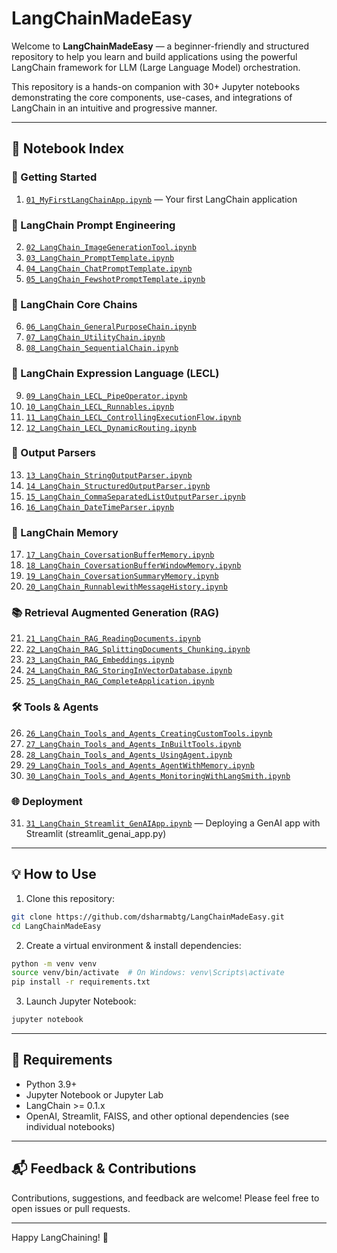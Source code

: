 
# LangChainMadeEasy

Welcome to **LangChainMadeEasy** — a beginner-friendly and structured repository to help you learn and build applications using the powerful LangChain framework for LLM (Large Language Model) orchestration.

This repository is a hands-on companion with 30+ Jupyter notebooks demonstrating the core components, use-cases, and integrations of LangChain in an intuitive and progressive manner.

---

## 📘 Notebook Index

### 🌱 Getting Started
1. <a href="https://github.com/dsharmabtg/LangChainMadeEasy/blob/master/01_MyFirstLangChainApp.ipynb">`01_MyFirstLangChainApp.ipynb`</a> — Your first LangChain application

### 🎨 LangChain Prompt Engineering
2. <a href="https://github.com/dsharmabtg/LangChainMadeEasy/blob/master/02_LangChain_ImageGenerationTool.ipynb">`02_LangChain_ImageGenerationTool.ipynb`</a>
3. <a href="https://github.com/dsharmabtg/LangChainMadeEasy/blob/master/03_LangChain_PromptTemplate.ipynb">`03_LangChain_PromptTemplate.ipynb`</a>
4. <a href="https://github.com/dsharmabtg/LangChainMadeEasy/blob/master/04_LangChain_ChatPromptTemplate.ipynb">`04_LangChain_ChatPromptTemplate.ipynb`</a>
5. <a href="https://github.com/dsharmabtg/LangChainMadeEasy/blob/master/05_LangChain_FewshotPromptTemplate.ipynb">`05_LangChain_FewshotPromptTemplate.ipynb`</a>

### 🔗 LangChain Core Chains
6. <a href="https://github.com/dsharmabtg/LangChainMadeEasy/blob/master/06_LangChain_GeneralPurposeChain.ipynb">`06_LangChain_GeneralPurposeChain.ipynb`</a>
7. <a href="https://github.com/dsharmabtg/LangChainMadeEasy/blob/master/07_LangChain_UtilityChain.ipynb">`07_LangChain_UtilityChain.ipynb`</a>
8. <a href="https://github.com/dsharmabtg/LangChainMadeEasy/blob/master/08_LangChain_SequentialChain.ipynb">`08_LangChain_SequentialChain.ipynb`</a>

### 🧩 LangChain Expression Language (LECL)
9. <a href="https://github.com/dsharmabtg/LangChainMadeEasy/blob/master/09_LangChain_LECL_PipeOperator.ipynb">`09_LangChain_LECL_PipeOperator.ipynb`</a>
10. <a href="https://github.com/dsharmabtg/LangChainMadeEasy/blob/master/10_LangChain_LECL_Runnables.ipynb">`10_LangChain_LECL_Runnables.ipynb`</a>
11. <a href="https://github.com/dsharmabtg/LangChainMadeEasy/blob/master/11_LangChain_LECL_ControllingExecutionFlow.ipynb">`11_LangChain_LECL_ControllingExecutionFlow.ipynb`</a>
12. <a href="https://github.com/dsharmabtg/LangChainMadeEasy/blob/master/12_LangChain_LECL_DynamicRouting.ipynb">`12_LangChain_LECL_DynamicRouting.ipynb`</a>

### 🧾 Output Parsers
13. <a href="https://github.com/dsharmabtg/LangChainMadeEasy/blob/master/13_LangChain_StringOutputParser.ipynb">`13_LangChain_StringOutputParser.ipynb`</a>
14. <a href="https://github.com/dsharmabtg/LangChainMadeEasy/blob/master/14_LangChain_StructuredOutputParser.ipynb">`14_LangChain_StructuredOutputParser.ipynb`</a>
15. <a href="https://github.com/dsharmabtg/LangChainMadeEasy/blob/master/15_LangChain_CommaSeparatedListOutputParser.ipynb">`15_LangChain_CommaSeparatedListOutputParser.ipynb`</a>
16. <a href="https://github.com/dsharmabtg/LangChainMadeEasy/blob/master/16_LangChain_DateTimeParser.ipynb">`16_LangChain_DateTimeParser.ipynb`</a>

### 🧠 LangChain Memory
17. <a href="https://github.com/dsharmabtg/LangChainMadeEasy/blob/master/17_LangChain_CoversationBufferMemory.ipynb">`17_LangChain_CoversationBufferMemory.ipynb`</a>
18. <a href="https://github.com/dsharmabtg/LangChainMadeEasy/blob/master/18_LangChain_CoversationBufferWindowMemory.ipynb">`18_LangChain_CoversationBufferWindowMemory.ipynb`</a>
19. <a href="https://github.com/dsharmabtg/LangChainMadeEasy/blob/master/19_LangChain_CoversationSummaryMemory.ipynb">`19_LangChain_CoversationSummaryMemory.ipynb`</a>
20. <a href="https://github.com/dsharmabtg/LangChainMadeEasy/blob/master/20_LangChain_RunnablewithMessageHistory.ipynb">`20_LangChain_RunnablewithMessageHistory.ipynb`</a>

### 📚 Retrieval Augmented Generation (RAG)
21. <a href="https://github.com/dsharmabtg/LangChainMadeEasy/blob/master/21_LangChain_RAG_ReadingDocuments.ipynb">`21_LangChain_RAG_ReadingDocuments.ipynb`</a>
22. <a href="https://github.com/dsharmabtg/LangChainMadeEasy/blob/master/22_LangChain_RAG_SplittingDocuments_Chunking.ipynb">`22_LangChain_RAG_SplittingDocuments_Chunking.ipynb`</a>
23. <a href="https://github.com/dsharmabtg/LangChainMadeEasy/blob/master/23_LangChain_RAG_Embeddings.ipynb">`23_LangChain_RAG_Embeddings.ipynb`</a>
24. <a href="https://github.com/dsharmabtg/LangChainMadeEasy/blob/master/24_LangChain_RAG_StoringInVectorDatabase.ipynb">`24_LangChain_RAG_StoringInVectorDatabase.ipynb`</a>
25. <a href="https://github.com/dsharmabtg/LangChainMadeEasy/blob/master/25_LangChain_RAG_CompleteApplication.ipynb">`25_LangChain_RAG_CompleteApplication.ipynb`</a>

### 🛠️ Tools & Agents
26. <a href="https://github.com/dsharmabtg/LangChainMadeEasy/blob/master/26_LangChain_Tools_and_Agents_CreatingCustomTools.ipynb">`26_LangChain_Tools_and_Agents_CreatingCustomTools.ipynb`</a>
27. <a href="https://github.com/dsharmabtg/LangChainMadeEasy/blob/master/27_LangChain_Tools_and_Agents_InBuiltTools.ipynb">`27_LangChain_Tools_and_Agents_InBuiltTools.ipynb`</a>
28. <a href="https://github.com/dsharmabtg/LangChainMadeEasy/blob/master/28_LangChain_Tools_and_Agents_UsingAgent.ipynb">`28_LangChain_Tools_and_Agents_UsingAgent.ipynb`</a>
29. <a href="https://github.com/dsharmabtg/LangChainMadeEasy/blob/master/29_LangChain_Tools_and_Agents_AgentWithMemory.ipynb">`29_LangChain_Tools_and_Agents_AgentWithMemory.ipynb`</a>
30. <a href="https://github.com/dsharmabtg/LangChainMadeEasy/blob/master/30_LangChain_Tools_and_Agents_MonitoringWithLangSmith.ipynb">`30_LangChain_Tools_and_Agents_MonitoringWithLangSmith.ipynb`</a>

### 🌐 Deployment
31. <a href="https://github.com/dsharmabtg/LangChainMadeEasy/blob/master/31_LangChain_Streamlit_GenAIApp.ipynb">`31_LangChain_Streamlit_GenAIApp.ipynb`</a> — Deploying a GenAI app with Streamlit (streamlit_genai_app.py)

---

## 💡 How to Use

1. Clone this repository:
```bash
git clone https://github.com/dsharmabtg/LangChainMadeEasy.git
cd LangChainMadeEasy
```

2. Create a virtual environment & install dependencies:
```bash
python -m venv venv
source venv/bin/activate  # On Windows: venv\Scripts\activate
pip install -r requirements.txt
```

3. Launch Jupyter Notebook:
```bash
jupyter notebook
```

---

## 📌 Requirements

- Python 3.9+
- Jupyter Notebook or Jupyter Lab
- LangChain >= 0.1.x
- OpenAI, Streamlit, FAISS, and other optional dependencies (see individual notebooks)

---

## 📬 Feedback & Contributions

Contributions, suggestions, and feedback are welcome! Please feel free to open issues or pull requests.

---

Happy LangChaining! 🚀
